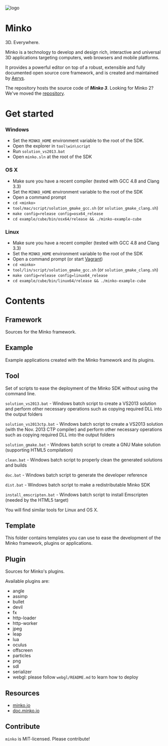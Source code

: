 ![logo](https://dl.dropbox.com/s/68w979idplf8j21/256.png)

Minko
=====

3D. Everywhere.

Minko is a technology to develop and design rich, interactive and universal 3D applications targeting computers, web browsers and mobile platforms. 

It provides a powerful editor on top of a robust, extensible and fully documented open source core framework, and is created and maintained by [Aerys](http://aerys.in/).

The repository hosts the source code of ***Minko 3***. Looking for Minko 2? We've moved the [repository](http://github.com/aerys/minko-as3).

Get started
===========

### Windows
* Set the `MINKO_HOME` environment variable to the root of the SDK.
* Open the explorer in `tool\win\script`
* Run `solution_vs2013.bat`
* Open `minko.sln` at the root of the SDK

### OS X
* Make sure you have a recent compiler (tested with GCC 4.8 and Clang 3.3)
* Set the `MINKO_HOME` environment variable to the root of the SDK
* Open a command prompt
* `cd <minko>`
* `tool/mac/script/solution_gmake_gcc.sh` (or `solution_gmake_clang.sh`)
* `make config=release config=osx64_release`
* `cd example/cube/bin/osx64/release && ./minko-example-cube`

### Linux
* Make sure you have a recent compiler (tested with GCC 4.8 and Clang 3.3)
* Set the `MINKO_HOME` environment variable to the root of the SDK
* Open a command prompt (or start [Vagrant](http://www.vagrantup.com/))
* `cd <minko>`
* `tool/lin/script/solution_gmake_gcc.sh` (or `solution_gmake_clang.sh`)
* `make config=release config=linux64_release`
* `cd example/cube/bin/linux64/release && ./minko-example-cube`


Contents
========
Framework
---------

Sources for the Minko framework.

Example
-------

Example applications created with the Minko framework and its plugins.

Tool
----

Set of scripts to ease the deployment of the Minko SDK without using the command line.

`solution_vs2013.bat` - Windows batch script to create a VS2013 solution and perform other necessary operations such as copying required DLL into the output folders

`solution_vs2013ctp.bat` - Windows batch script to create a VS2013 solution (with the Nov. 2013 CTP compiler) and perform other necessary operations such as copying required DLL into the output folders

`solution_gmake.bat` - Windows batch script to create a GNU Make solution (supporting HTML5 compilation)

`clean.bat` - Windows batch script to properly clean the generated solutions and builds

`doc.bat` - Windows batch script to generate the developer reference

`dist.bat` - Windows batch script to make a redistributable Minko SDK

`install_emscripten.bat` - Windows batch script to install Emscripten (needed by the HTML5 target)

You will find similar tools for Linux and OS X.

Template
--------

This folder contains templates you can use to ease the development of the Minko framework, plugins
or applications.

Plugin
------

Sources for Minko's plugins.

Available plugins are:
* angle
* assimp
* bullet
* devil
* fx
* http-loader
* http-worker
* jpeg
* leap
* lua
* oculus
* offscreen
* particles
* png
* sdl
* serializer
* webgl: please follow `webgl/README.md` to learn how to deploy

Resources
---------
* [minko.io](http://minko.io/ "Website")
* [doc.minko.io](http://doc.minko.io/ "Documentation")

Contribute
----------
`minko` is MIT-licensed. Please contribute!
